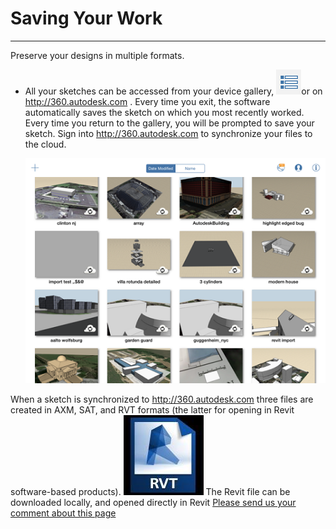 # Saving Your Work

----

Preserve your designs in multiple formats.
 
* All your sketches can be accessed from your device gallery, ![](Images/GUID-04A6C825-C1EB-4092-BEF6-9C20E9428677-low.png)or on http://360.autodesk.com . Every time you exit, the software automatically saves the sketch on which you most recently worked. Every time you return to the gallery, you will be prompted to save your sketch. Sign into http://360.autodesk.com to synchronize your files to the cloud. 
    
    ![](Images/GUID-8813CD09-F7AB-4ED8-AD57-1FCA1DA145FB-low.png)

When a sketch is synchronized to http://360.autodesk.com three files are created in AXM, SAT, and RVT formats (the latter for opening in Revit software-based products). ![](Images/GUID-77322109-D293-4D4B-8291-3E3014A9FFE6-low.jpg) The Revit file can be downloaded locally, and opened directly in Revit
[Please send us your comment about this page](#)